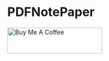 # PDFNotePaper

<a href="https://www.buymeacoffee.com/svenknoerzer" target="_blank"><img src="https://cdn.buymeacoffee.com/buttons/v2/default-green.png" alt="Buy Me A Coffee" style="height: 60px !important;width: 217px !important;" ></a>
